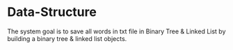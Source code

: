 # Data-Structure
The system goal is to save all words in txt file in Binary Tree &amp; Linked List by building a binary tree &amp; linked list objects.
